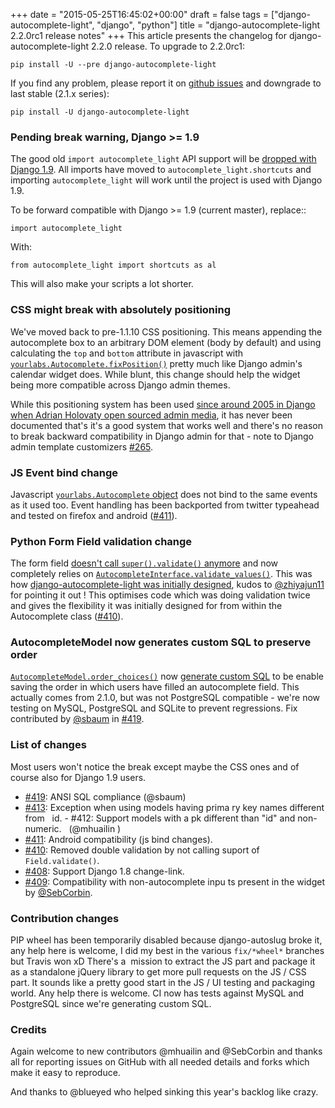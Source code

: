 +++
date = "2015-05-25T16:45:02+00:00"
draft = false
tags = ["django-autocomplete-light", "django", "python"]
title = "django-autocomplete-light 2.2.0rc1 release notes"
+++
This article presents the changelog for django-autocomplete-light 2.2.0 release. To upgrade to 2.2.0rc1:

    pip install -U --pre django-autocomplete-light
    
If you find any problem, please report it on [github issues](http://github.com/yourlabs/django-autocomplete-light/issues) and downgrade to last stable (2.1.x series):

    pip install -U django-autocomplete-light

### Pending break warning, Django >= 1.9

The good old `import autocomplete_light` API support will be [dropped with Django 1.9](https://github.com/yourlabs/django-autocomplete-light/blob/2.2.0rc1/autocomplete_light/__init__.py). All imports have moved to `autocomplete_light.shortcuts` and importing `autocomplete_light` will work until the project is used with Django 1.9. 

To be forward compatible with Django >= 1.9 (current master), replace::

    import autocomplete_light

With:

    from autocomplete_light import shortcuts as al

This will also make your scripts a lot shorter.

### CSS might break with absolutely positioning

We've moved back to pre-1.1.10 CSS positioning. This means appending the autocomplete box to an arbitrary DOM element (body by default) and using calculating the `top` and `bottom` attribute in javascript with [`yourlabs.Autocomplete.fixPosition()`](http://django-autocomplete-light.readthedocs.org/en/stable-2.x.x/_static/autocomplete.html#section-62) pretty much like Django admin's calendar widget does. While blunt, this change should help the widget being more compatible across Django admin themes. 

While this positioning system has been used [since around 2005 in Django when Adrian Holovaty open sourced admin media](https://github.com/django/django/commit/dd5320d), it has never been documented that's it's a good system that works well and there's no reason to break backward compatibility in Django admin for that - note to Django admin template customizers [#265](https://github.com/yourlabs/django-autocomplete-light/issues/265). 

### JS Event bind change

Javascript [`yourlabs.Autocomplete` object](http://django-autocomplete-light.readthedocs.org/en/stable-2.x.x/_static/autocomplete.html#section-19) does not bind to the same events as it used too. Event handling has been backported from twitter typeahead and tested on firefox and android ([#411](http://github.com/yourlabs/django-autocomplete-light/issues/411)).

### Python Form Field validation change

The form field [doesn't call `super().validate()` anymore](https://github.com/yourlabs/django-autocomplete-light/commit/fee198b024f799238538320fec4725cd7ca3aa56) and now completely relies on [`AutocompleteInterface.validate_values()`](http://django-autocomplete-light.readthedocs.org/en/stable-2.x.x/api.html#autocomplete_light.autocomplete.base.AutocompleteInterface.validate_values). This was how [django-autocomplete-light was initially designed](https://github.com/yourlabs/django-autocomplete-light/blob/2.2.0rc1/README#L25), kudos to [@zhiyajun11](http://github.com/zhiyajun11) for pointing it out ! This optimises code which was doing validation twice and gives the flexibility it was initially designed for from within the Autocomplete class ([#410](http://github.com/yourlabs/django-autocomplete-light/issues/410)).

### AutocompleteModel now generates custom SQL to preserve order

[`AutocompleteModel.order_choices()`](http://django-autocomplete-light.readthedocs.org/en/stable-2.x.x/api.html#autocomplete_light.autocomplete.model.AutocompleteModel.order_by) now [generate custom SQL](https://github.com/yourlabs/django-autocomplete-light/blob/master/autocomplete_light/autocomplete/model.py#L65) to be enable saving the order in which users have filled an autocomplete field. This actually comes from 2.1.0, but was not PostgreSQL compatible - we're now testing on MySQL, PostgreSQL and SQLite to prevent regressions. Fix contributed by [@sbaum](http://github.com/sbaum) in [#419](http://github.com/yourlabs/django-autocomplete-light/issues/419).

### List of changes

Most users won't notice the break except maybe the CSS ones and of course also for Django 1.9 users. 

- [#419](https://github.com/yourlabs/django-autocomplete-light/issues/419): ANSI SQL compliance (@sbaum)
- [#413](https://github.com/yourlabs/django-autocomplete-light/issues/413): Exception when using models having prima
ry key names different from   id. - #412: Support models with a pk different than "id" and non-numeric.   (@mhuailin
) 
- [#411](https://github.com/yourlabs/django-autocomplete-light/issues/411): Android compatibility (js bind changes).
- [#410](https://github.com/yourlabs/django-autocomplete-light/issues/410): Removed double validation by not calling
 suport of ``Field.validate()``.
- [#408](https://github.com/yourlabs/django-autocomplete-light/issues/408): Support Django 1.8 change-link.
- [#409](https://github.com/yourlabs/django-autocomplete-light/issues/409): Compatibility with non-autocomplete inpu
ts present in the widget by [@SebCorbin](http://github.com/SebCorbin).

### Contribution changes

PIP wheel has been temporarily disabled because django-autoslug broke it, any help here is welcome, I did my best in the various `fix/*wheel*` branches but Travis won xD There's a  mission to extract the JS part and package it as a standalone jQuery library to get more pull requests on the JS / CSS part. It sounds like a pretty good start in the JS / UI testing and packaging world. Any help there is welcome. CI now has tests against MySQL and PostgreSQL since we're generating custom SQL.  
 
### Credits

Again welcome to new contributors @mhuailin and @SebCorbin and thanks all for reporting issues on GitHub with all needed details and forks which make it easy to reproduce. 

And thanks to @blueyed who helped sinking this year's backlog like crazy.
